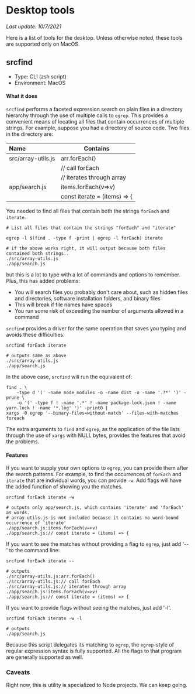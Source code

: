 # Desktop tools

*Last update: 10/7/2021*

Here is a list of tools for the desktop. Unless otherwise noted, these tools are supported only on MacOS.

## srcfind

* Type: CLI (zsh script)
* Environment: MacOS

#### What it does

`srcfind` performs a faceted expression search on plain files in a directory hierarchy through the use of multiple calls to `egrep`.  This provides a convenient means of locating all files that contain occurrences of multiple strings. For example, suppose you had a directory of source code. Two files in the directory are:


| Name               | Contains                     |
| :------------------- | ------------------------------ |
| src/array-utils.js | arr.forEach()                |
|                    | // call forEach              |
|                    | // iterates through array    |
| app/search.js      | items.forEach(v=>v)          |
|                    | const iterate = (items) => { |

You needed to find all files that contain both the strings `forEach` and `iterate`.

```
# List all files that contain the strings "forEach" and "iterate"

egrep -l $(find . -type f -print | egrep -l forEach) iterate

# if the above works right, it will output because both files contained both strings..
./src/array-utils.js 
./app/search.js 
```

but this is a lot to type with a lot of commands and options to remember. Plus, this has added problems:

* You will search files you probably don't care about, such as hidden files and directories, software installation folders, and binary files
* This will break if file names have spaces
* You run some risk of exceeding the number of arguments allowed in a command

`srcfind` provides a driver for the same operation that saves you typing and avoids these difficulties.

```
srcfind forEach iterate

# outputs same as above
./src/array-utils.js 
./app/search.js
```

In the above case, `srcfind` will run the equivalent of:

```
find . \ 
    -type d '(' -name node_modules -o -name dist -o -name '.?*' ')' -prune \
    -o '(' -type f ! -name '.*' ! -name package-lock.json ! -name yarn.lock ! -name '*.log' ')' -print0 |
xargs -0 egrep '--binary-files=without-match' --files-with-matches foreach
```

The extra arguments to `find` and `egrep`, as the application of the file lists through the use of `xargs` with NULL bytes, provides the features that avoid the problems.

#### Features

If you want to supply your own options to `egrep`, you can provide them after the search patterns. For example, to find the occurrences of `forEach` and `iterate` that are individual words, you can provide `-w`.  Add flags will have the added function of showing you the matches.

```
srcfind forEach iterate -w

# outputs only app/search.js, which contains 'iterate' and 'forEach' as words.
# array-utils.js is not included because it contains no word-bound occurrence of 'iterate'
./app/search.js:items.forEach(v=>v)
./app/search.js:// const iterate = (items) => {
```

If you want to see the matches without providing a flag to `egrep`, just add '--' to the command line:

```
srcfind forEach iterate --

# outputs
./src/array-utils.js:arr.forEach()
./src/array-utils.js:// call forEach
./src/array-utils.js:// iterates through array
./app/search.js:items.forEach(v=>v)
./app/search.js:// const iterate = (items) => {
```

If you want to provide flags without seeing the matches, just add '-l'.

```
srcfind forEach iterate -w -l

# outputs
./app/search.js
```

Because this script delegates its matching to `egrep`, the `egrep`-style of regular expression syntax is fully supported.  All the flags to that program are generally supported as well.

### Caveats

Right now, this is utility is specialized to Node projects.  We can keep going.
